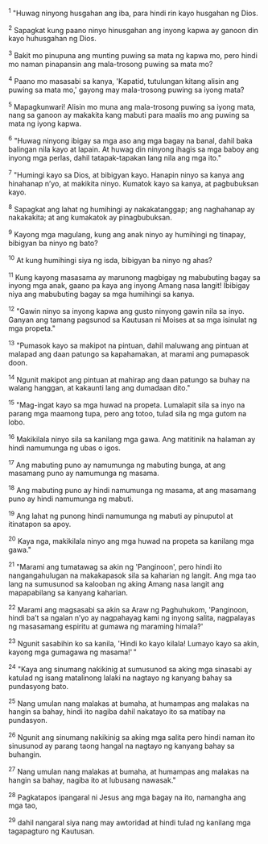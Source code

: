 <sup>1</sup>
"Huwag ninyong husgahan ang iba, para hindi rin kayo husgahan ng Dios. 

<sup>2</sup>
Sapagkat kung paano ninyo hinusgahan ang inyong kapwa ay ganoon din kayo huhusgahan ng Dios. 

<sup>3</sup>
Bakit mo pinupuna ang munting puwing sa mata ng kapwa mo, pero hindi mo naman pinapansin ang mala-trosong puwing sa mata mo? 

<sup>4</sup>
Paano mo masasabi sa kanya, 'Kapatid, tutulungan kitang alisin ang puwing sa mata mo,' gayong may mala-trosong puwing sa iyong mata? 

<sup>5</sup>
Mapagkunwari! Alisin mo muna ang mala-trosong puwing sa iyong mata, nang sa ganoon ay makakita kang mabuti para maalis mo ang puwing sa mata ng iyong kapwa. 

<sup>6</sup>
"Huwag ninyong ibigay sa mga aso ang mga bagay na banal, dahil baka balingan nila kayo at lapain. At huwag din ninyong ihagis sa mga baboy ang inyong mga perlas, dahil tatapak-tapakan lang nila ang mga ito." 

<sup>7</sup>
"Humingi kayo sa Dios, at bibigyan kayo. Hanapin ninyo sa kanya ang hinahanap nʼyo, at makikita ninyo. Kumatok kayo sa kanya, at pagbubuksan kayo. 

<sup>8</sup>
Sapagkat ang lahat ng humihingi ay nakakatanggap; ang naghahanap ay nakakakita; at ang kumakatok ay pinagbubuksan. 

<sup>9</sup>
Kayong mga magulang, kung ang anak ninyo ay humihingi ng tinapay, bibigyan ba ninyo ng bato? 

<sup>10</sup>
At kung humihingi siya ng isda, bibigyan ba ninyo ng ahas? 

<sup>11</sup>
Kung kayong masasama ay marunong magbigay ng mabubuting bagay sa inyong mga anak, gaano pa kaya ang inyong Amang nasa langit! Ibibigay niya ang mabubuting bagay sa mga humihingi sa kanya. 

<sup>12</sup>
"Gawin ninyo sa inyong kapwa ang gusto ninyong gawin nila sa inyo. Ganyan ang tamang pagsunod sa Kautusan ni Moises at sa mga isinulat ng mga propeta." 

<sup>13</sup>
"Pumasok kayo sa makipot na pintuan, dahil maluwang ang pintuan at malapad ang daan patungo sa kapahamakan, at marami ang pumapasok doon. 

<sup>14</sup>
Ngunit makipot ang pintuan at mahirap ang daan patungo sa buhay na walang hanggan, at kakaunti lang ang dumadaan dito." 

<sup>15</sup>
"Mag-ingat kayo sa mga huwad na propeta. Lumalapit sila sa inyo na parang mga maamong tupa, pero ang totoo, tulad sila ng mga gutom na lobo. 

<sup>16</sup>
Makikilala ninyo sila sa kanilang mga gawa. Ang matitinik na halaman ay hindi namumunga ng ubas o igos. 

<sup>17</sup>
Ang mabuting puno ay namumunga ng mabuting bunga, at ang masamang puno ay namumunga ng masama. 

<sup>18</sup>
Ang mabuting puno ay hindi namumunga ng masama, at ang masamang puno ay hindi namumunga ng mabuti. 

<sup>19</sup>
Ang lahat ng punong hindi namumunga ng mabuti ay pinuputol at itinatapon sa apoy. 

<sup>20</sup>
Kaya nga, makikilala ninyo ang mga huwad na propeta sa kanilang mga gawa." 

<sup>21</sup>
"Marami ang tumatawag sa akin ng 'Panginoon', pero hindi ito nangangahulugan na makakapasok sila sa kaharian ng langit. Ang mga tao lang na sumusunod sa kalooban ng aking Amang nasa langit ang mapapabilang sa kanyang kaharian. 

<sup>22</sup>
Marami ang magsasabi sa akin sa Araw ng Paghuhukom, 'Panginoon, hindi baʼt sa ngalan nʼyo ay nagpahayag kami ng inyong salita, nagpalayas ng masasamang espiritu at gumawa ng maraming himala?' 

<sup>23</sup>
Ngunit sasabihin ko sa kanila, 'Hindi ko kayo kilala! Lumayo kayo sa akin, kayong mga gumagawa ng masama!' " 

<sup>24</sup>
"Kaya ang sinumang nakikinig at sumusunod sa aking mga sinasabi ay katulad ng isang matalinong lalaki na nagtayo ng kanyang bahay sa pundasyong bato. 

<sup>25</sup>
Nang umulan nang malakas at bumaha, at humampas ang malakas na hangin sa bahay, hindi ito nagiba dahil nakatayo ito sa matibay na pundasyon. 

<sup>26</sup>
Ngunit ang sinumang nakikinig sa aking mga salita pero hindi naman ito sinusunod ay parang taong hangal na nagtayo ng kanyang bahay sa buhangin. 

<sup>27</sup>
Nang umulan nang malakas at bumaha, at humampas ang malakas na hangin sa bahay, nagiba ito at lubusang nawasak." 

<sup>28</sup>
Pagkatapos ipangaral ni Jesus ang mga bagay na ito, namangha ang mga tao, 

<sup>29</sup>
dahil nangaral siya nang may awtoridad at hindi tulad ng kanilang mga tagapagturo ng Kautusan.